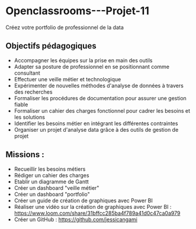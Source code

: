 # Openclassrooms---Projet-11
Créez votre portfolio de professionnel de la data

## Objectifs pédagogiques
 - Accompagner les équipes sur la prise en main des outils
 - Adapter sa posture de professionnel en se positionnant comme consultant
 - Effectuer une veille métier et technologique
 - Expérimenter de nouvelles méthodes d'analyse de données à travers des recherches
 - Formaliser les procédures de documentation pour assurer une gestion fiable
 - Formaliser un cahier des charges fonctionnel pour cadrer les besoins et les solutions
 - Identifier les besoins métier en intégrant les différentes contraintes
 - Organiser un projet d'analyse data grâce à des outils de gestion de projet


## Missions :
 - Recueillir les besoins métiers
 - Rédiger un cahier des charges
 - Etablir un diagramme de Gantt
 - Créer  un dashboard "veille métier"
 - Créer un dashboard "portfolio"
 - Créer un guide de création de graphiques avec Power BI
 - Réaliser une vidéo sur la création de graphiques avec Power BI : https://www.loom.com/share/31bffcc285ba4f789a41d0c47ca0a979
 - Créer un GitHub : https://github.com/jessicangami

